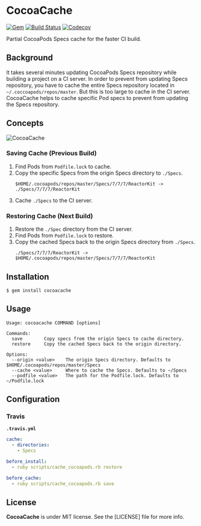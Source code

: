 # CocoaCache

[![Gem](https://img.shields.io/gem/v/cocoacache.svg)](https://rubygems.org/gems/cocoacache)
[![Build Status](https://travis-ci.org/devxoul/CocoaCache.svg?branch=master)](https://travis-ci.org/devxoul/CocoaCache)
[![Codecov](https://img.shields.io/codecov/c/github/devxoul/CocoaCache.svg)](https://codecov.io/gh/devxoul/CocoaCache)

Partial CocoaPods Specs cache for the faster CI build.

## Background

It takes several minutes updating CocoaPods Specs repository while building a project on a CI server. In order to prevent from updating Specs repository, you have to cache the entire Specs repository located in `~/.coccoapods/repos/master`. But this is too large to cache in the CI server. CocoaCache helps to cache specific Pod specs to prevent from updating the Specs repository.

## Concepts

![CocoaCache](https://user-images.githubusercontent.com/931655/60092486-1aa3dd00-9782-11e9-9afe-6e4cb8933e9e.png)

### Saving Cache (Previous Build)

1. Find Pods from `Podfile.lock` to cache.
2. Copy the specific Specs from the origin Specs directory to `./Specs`.
   ```
   $HOME/.cocoapods/repos/master/Specs/7/7/7/ReactorKit -> ./Specs/7/7/7/ReactorKit
   ```
3. Cache `./Specs` to the CI server.

### Restoring Cache (Next Build)

1. Restore the `./Spec` directory from the CI server.
2. Find Pods from `Podfile.lock` to restore.
3. Copy the cached Specs back to the origin Specs directory from `./Specs`.
   ```
   ./Specs/7/7/7/ReactorKit -> $HOME/.cocoapods/repos/master/Specs/7/7/7/ReactorKit
   ```

## Installation

```console
$ gem install cocoacache
```

## Usage

```console
Usage: cocoacache COMMAND [options]

Commands:
  save        Copy specs from the origin Specs to cache directory.
  restore     Copy the cached Specs back to the origin directory.

Options:
  --origin <value>    The origin Specs directory. Defaults to $HOME/.cocoapods/repos/master/Specs
  --cache <value>     Where to cache the Specs. Defaults to ~/Specs
  --podfile <value>   The path for the Podfile.lock. Defaults to ~/Podfile.lock
```

## Configuration

### Travis

**`.travis.yml`**

```yml
cache:
  - directories:
    - Specs

before_install:
  - ruby scripts/cache_cocoapods.rb restore

before_cache:
  - ruby scripts/cache_cocoapods.rb save
```

## License

**CocoaCache** is under MIT license. See the [LICENSE] file for more info.
